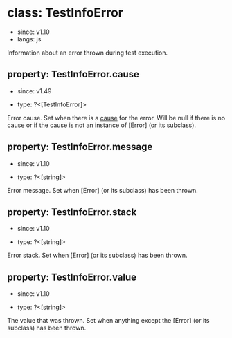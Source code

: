 # class: TestInfoError
* since: v1.10
* langs: js

Information about an error thrown during test execution.

## property: TestInfoError.cause
* since: v1.49
- type: ?<[TestInfoError]>

Error cause. Set when there is a [cause](https://developer.mozilla.org/en-US/docs/Web/JavaScript/Reference/Global_Objects/Error/cause) for the error. Will be null if there is no cause or if the cause is not an instance of [Error] (or its subclass).

## property: TestInfoError.message
* since: v1.10
- type: ?<[string]>

Error message. Set when [Error] (or its subclass) has been thrown.

## property: TestInfoError.stack
* since: v1.10
- type: ?<[string]>

Error stack. Set when [Error] (or its subclass) has been thrown.

## property: TestInfoError.value
* since: v1.10
- type: ?<[string]>

The value that was thrown. Set when anything except the [Error] (or its subclass) has been thrown.
